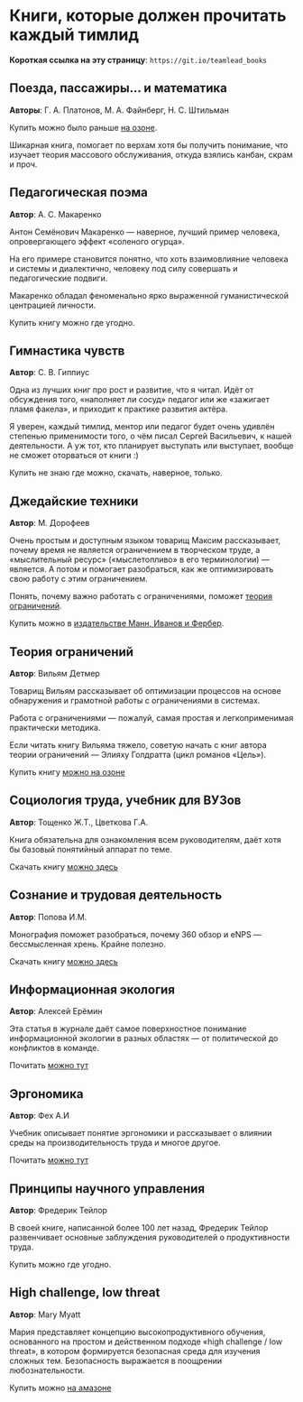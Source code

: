 # Книги, которые должен прочитать каждый тимлид

**Короткая ссылка на эту страницу**: `https://git.io/teamlead_books`

## Поезда, пассажиры... и математика

**Авторы**: Г. А. Платонов, М. А. Файнберг, Н. С. Штильман

Купить можно было раньше [на озоне](https://www.ozon.ru/context/detail/id/20394638/).

Шикарная книга, помогает по верхам хотя бы получить понимание, что изучает теория массового обслуживания, откуда взялись канбан, скрам и проч.

## Педагогическая поэма

**Автор**: А. С. Макаренко

Антон Семёнович Макаренко — наверное, лучший пример человека, опровергающего эффект «соленого огурца».

На его примере становится понятно, что хоть взаимовлияние человека и системы и диалектично, человеку под силу совершать и педагогические подвиги.

Макаренко обладал феноменально ярко выраженной гуманистической центрацией личности.

Купить книгу можно где угодно.

## Гимнастика чувств

**Автор**: С. В. Гиппиус

Одна из лучших книг про рост и развитие, что я читал. Идёт от обсуждения того, «наполняет ли сосуд» педагог или же «зажигает пламя факела», и приходит к практике развития актёра.

Я уверен, каждый тимлид, ментор или педагог будет очень удивлён степенью применимости того, о чём писал Сергей Васильевич, к нашей деятельности. А уж тот, кто планирует выступать или выступает, вообще не сможет оторваться от книги :)

Купить не знаю где можно, скачать, наверное, только.

## Джедайские техники

**Автор**: М. Дорофеев

Очень простым и доступным языком товарищ Максим рассказывает, почему время не является ограничением в творческом труде, а «мыслительный ресурс» («мыслетопливо» в его терминологии) — является. А потом и помогает разобраться, как же оптимизировать свою работу с этим ограничением.

Понять, почему важно работать с ограничениями, поможет [теория ограничений](#теория-ограничений).

Купить можно в [издательстве Манн, Иванов и Фербер](https://www.mann-ivanov-ferber.ru/books/dzhedajskie-texniki/).

## Теория ограничений

**Автор**: Вильям Детмер

Товарищ Вильям рассказывает об оптимизации процессов на основе обнаружения и грамотной работы с ограничениями в системах.

Работа с ограничениями — пожалуй, самая простая и легкоприменимая практически методика.

Если читать книгу Вильяма тяжело, советую начать с книг автора теории ограничений — Элияху Голдратта (цикл романов «Цель»).

Купить книгу [можно на озоне](https://www.ozon.ru/context/detail/id/5288956/)

## Социология труда, учебник для ВУЗов

**Автор**: Тощенко Ж.Т., Цветкова Г.А.

Книга обязательна для ознакомления всем руководителям, даёт хотя бы базовый понятийный аппарат по теме.

Скачать книгу [можно здесь](https://www.isras.ru/files/File/publ/Toschenko_Zvetkova_soc_truda.pdf)

## Сознание и трудовая деятельность

**Автор**: Попова И.М.

Монография поможет разобраться, почему 360 обзор и eNPS — бессмысленная хрень. Крайне полезно.

Скачать книгу [можно здесь](http://sociolog.od.ua/docs/1985-soznanie-i-dejatelnost.pdf)

## Информационная экология

**Автор**: Алексей Ерёмин

Эта статья в журнале даёт самое поверхностное понимание информационной экологии в разных областях — от политической до конфликтов в команде.

Почитать [можно тут](https://www.researchgate.net/profile/Eryomin-Alexey/publication/240515256_Eryomin_A_Information_ecology_-_A_viewpoint/links/02e7e52ab73c81fe3e000000/Eryomin-A-Information-ecology-A-viewpoint.pdf?origin=publication_detail)

## Эргономика

**Автор**: Фех А.И

Учебник описывает понятие эргономики и рассказывает о влиянии среды на производительность труда и многое другое.

Почитать [можно тут](https://portal.tpu.ru/SHARED/f/FEHAI/for_students/Tab2/Tab2/IK_Fekh.pdf)

## Принципы научного управления

**Автор**: Фредерик Тейлор

В своей книге, написанной более 100 лет назад, Фредерик Тейлор развенчивает основные заблуждения руководителей о продуктивности труда.

Купить можно где угодно.

## High challenge, low threat

**Автор**: Mary Myatt

Мария представляет концепцию высокопродуктивного обучения, основанного на простом и действенном подходе «high challenge / low threat», в котором формируется безопасная среда для изучения сложных тем. Безопасность выражается в поощрении любознательности.

Купить можно [на амазоне](https://www.amazon.com/High-Challenge-Low-Threat-Leaders/dp/190971786X)
